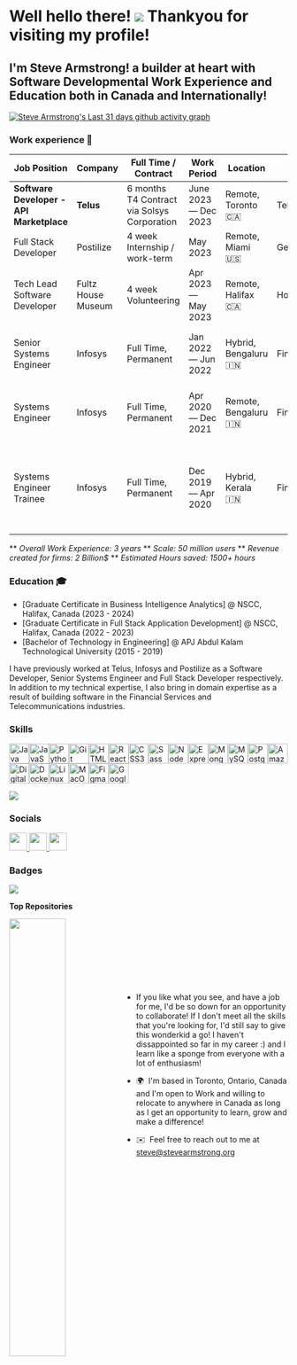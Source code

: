 Well hello there! ![](https://user-images.githubusercontent.com/18350557/176309783-0785949b-9127-417c-8b55-ab5a4333674e.gif) Thankyou for visiting my profile!
=======================================================================================================================================

I'm Steve Armstrong! a builder at heart with Software Developmental Work Experience and Education both in Canada and Internationally!
-------------------------------------------------------------------------------------
[![Steve Armstrong's Last 31 days github activity graph](https://github-readme-activity-graph.vercel.app/graph?username=stevearmstrong-dev&custom_title=Steve's%20Last%2031%20days%20Contribution%20Graph&theme=github)](https://github.com/stevearmstrong-dev/github-readme-activity-graph)

### Work experience 👔
| Job Position           | Company         | Full Time / Contract                         | Work Period       | Location               | Domain             | Work Status       |
| ---------------------- | --------------- | -------------------------------------------- | ----------------- | ---------------------- | ------------------ | ----------------- |
| **Software Developer - API Marketplace** | **Telus** | 6 months T4 Contract via Solsys Corporation | June 2023 — Dec 2023 | Remote, Toronto 🇨🇦 | Telecommunications | Contract Complete ✅ |
| Full Stack Developer | Postilize | 4 week Internship / work-term | May 2023 | Remote, Miami 🇺🇸 | Generative AI | Internship Complete ✅ |
| Tech Lead Software Developer | Fultz House Museum | 4 week Volunteering | Apr 2023 — May 2023 | Remote, Halifax 🇨🇦 | Hospitality | Volunteering Complete ✅ |
| Senior Systems Engineer | Infosys | Full Time, Permanent | Jan 2022 — Jun 2022 | Hybrid, Bengaluru 🇮🇳 | Financial Services | Resigned to immigrate to Canada for higher studies ✅ |
| Systems Engineer | Infosys | Full Time, Permanent | Apr 2020 — Dec 2021 | Remote, Bengaluru 🇮🇳 | Financial Services | Promoted to higher level - Senior Systems Engineer ✅ |
| Systems Engineer Trainee | Infosys | Full Time, Permanent | Dec 2019 — Apr 2020 | Hybrid, Kerala 🇮🇳 | Financial Services | Graduated from Training as a High Performer ✅ and Completed Probation ✅ |


** *Overall Work Experience: 3 years*
** *Scale: 50 million users*
** *Revenue created for firms: 2 Billion$*
** *Estimated Hours saved: 1500+ hours*



### Education 🎓
- [Graduate Certificate in Business Intelligence Analytics] @ NSCC, Halifax, Canada (2023 - 2024)
- [Graduate Certificate in Full Stack Application Development] @ NSCC, Halifax, Canada (2022 - 2023)
- [Bachelor of Technology in Engineering] @ APJ Abdul Kalam Technological University (2015 - 2019)


I have previously worked at Telus, Infosys and Postilize as a Software Developer, Senior Systems Engineer and Full Stack Developer respectively. In addition to my technical expertise, I also bring in domain expertise as a result of building software in the Financial Services and Telecommunications industries.

### Skills


<p align="left">
<a href="https://www.oracle.com/java/" target="_blank" rel="noreferrer"><img src="https://raw.githubusercontent.com/danielcranney/readme-generator/main/public/icons/skills/java-colored.svg" width="36" height="36" alt="Java" /></a><a href="https://developer.mozilla.org/en-US/docs/Web/JavaScript" target="_blank" rel="noreferrer"><img src="https://raw.githubusercontent.com/danielcranney/readme-generator/main/public/icons/skills/javascript-colored.svg" width="36" height="36" alt="JavaScript" /></a><a href="https://www.python.org/" target="_blank" rel="noreferrer"><img src="https://raw.githubusercontent.com/danielcranney/readme-generator/main/public/icons/skills/python-colored.svg" width="36" height="36" alt="Python" /></a><a href="https://git-scm.com/" target="_blank" rel="noreferrer"><img src="https://raw.githubusercontent.com/danielcranney/readme-generator/main/public/icons/skills/git-colored.svg" width="36" height="36" alt="Git" /></a><a href="https://developer.mozilla.org/en-US/docs/Glossary/HTML5" target="_blank" rel="noreferrer"><img src="https://raw.githubusercontent.com/danielcranney/readme-generator/main/public/icons/skills/html5-colored.svg" width="36" height="36" alt="HTML5" /></a><a href="https://reactjs.org/" target="_blank" rel="noreferrer"><img src="https://raw.githubusercontent.com/danielcranney/readme-generator/main/public/icons/skills/react-colored.svg" width="36" height="36" alt="React" /></a><a href="https://www.w3.org/TR/CSS/#css" target="_blank" rel="noreferrer"><img src="https://raw.githubusercontent.com/danielcranney/readme-generator/main/public/icons/skills/css3-colored.svg" width="36" height="36" alt="CSS3" /></a><a href="https://sass-lang.com/" target="_blank" rel="noreferrer"><img src="https://raw.githubusercontent.com/danielcranney/readme-generator/main/public/icons/skills/sass-colored.svg" width="36" height="36" alt="Sass" /></a><a href="https://nodejs.org/en/" target="_blank" rel="noreferrer"><img src="https://raw.githubusercontent.com/danielcranney/readme-generator/main/public/icons/skills/nodejs-colored.svg" width="36" height="36" alt="NodeJS" /></a><a href="https://expressjs.com/" target="_blank" rel="noreferrer"><img src="https://raw.githubusercontent.com/danielcranney/readme-generator/main/public/icons/skills/express-colored.svg" width="36" height="36" alt="Express" /></a><a href="https://www.mongodb.com/" target="_blank" rel="noreferrer"><img src="https://raw.githubusercontent.com/danielcranney/readme-generator/main/public/icons/skills/mongodb-colored.svg" width="36" height="36" alt="MongoDB" /></a><a href="https://www.mysql.com/" target="_blank" rel="noreferrer"><img src="https://raw.githubusercontent.com/danielcranney/readme-generator/main/public/icons/skills/mysql-colored.svg" width="36" height="36" alt="MySQL" /></a><a href="https://www.postgresql.org/" target="_blank" rel="noreferrer"><img src="https://raw.githubusercontent.com/danielcranney/readme-generator/main/public/icons/skills/postgresql-colored.svg" width="36" height="36" alt="PostgreSQL" /></a><a href="https://aws.amazon.com" target="_blank" rel="noreferrer"><img src="https://raw.githubusercontent.com/danielcranney/readme-generator/main/public/icons/skills/aws-colored.svg" width="36" height="36" alt="Amazon Web Services" /></a><a href="https://www.digitalocean.com" target="_blank" rel="noreferrer"><img src="https://raw.githubusercontent.com/danielcranney/readme-generator/main/public/icons/skills/digitalocean-colored.svg" width="36" height="36" alt="Digital Ocean" /></a><a href="https://www.docker.com/" target="_blank" rel="noreferrer"><img src="https://raw.githubusercontent.com/danielcranney/readme-generator/main/public/icons/skills/docker-colored.svg" width="36" height="36" alt="Docker" /></a><a href="https://www.linux.org" target="_blank" rel="noreferrer"><img src="https://raw.githubusercontent.com/danielcranney/readme-generator/main/public/icons/skills/linux-colored.svg" width="36" height="36" alt="Linux" /></a><a href="https://apple.com" target="_blank" rel="noreferrer"><img src="https://raw.githubusercontent.com/danielcranney/readme-generator/main/public/icons/skills/macos-colored.svg" width="36" height="36" alt="MacOS" /></a><a href="https://www.figma.com/" target="_blank" rel="noreferrer"><img src="https://raw.githubusercontent.com/danielcranney/readme-generator/main/public/icons/skills/figma-colored.svg" width="36" height="36" alt="Figma" /></a><a href="https://cloud.google.com/" target="_blank" rel="noreferrer"><img src="https://raw.githubusercontent.com/danielcranney/readme-generator/main/public/icons/skills/googlecloud-colored.svg" width="36" height="36" alt="Google Cloud" /></a>
</p>
<!-- <img width="338" alt="Screenshot 2024-05-06 at 2 02 39 AM" src="https://github.com/stevearmstrong-dev/stevearmstrong-dev/assets/113034949/889c8da7-dc39-4cd8-9f58-3810c4e93c52"> -->
<!-- <img width="332" alt="Screenshot 2024-05-06 at 2 06 08 AM" src="https://github.com/stevearmstrong-dev/stevearmstrong-dev/assets/113034949/f168b6a3-d31f-47b0-88ef-afa1b4815057"> -->


![](http://github-profile-summary-cards.vercel.app/api/cards/productive-time?username=stevearmstrong-dev&theme=github_dark&utcOffset=8)

### Socials

<p align="left"> <a href="https://www.github.com/stevearmstrong-dev" target="_blank" rel="noreferrer"> <picture> <source media="(prefers-color-scheme: dark)" srcset="https://raw.githubusercontent.com/danielcranney/readme-generator/main/public/icons/socials/github-dark.svg" /> <source media="(prefers-color-scheme: light)" srcset="https://raw.githubusercontent.com/danielcranney/readme-generator/main/public/icons/socials/github.svg" /> <img src="https://raw.githubusercontent.com/danielcranney/readme-generator/main/public/icons/socials/github.svg" width="32" height="32" /> </picture> </a> <a href="https://www.linkedin.com/in/stevearmstrong-dev" target="_blank" rel="noreferrer"> <picture> <source media="(prefers-color-scheme: dark)" srcset="https://raw.githubusercontent.com/danielcranney/readme-generator/main/public/icons/socials/linkedin-dark.svg" /> <source media="(prefers-color-scheme: light)" srcset="https://raw.githubusercontent.com/danielcranney/readme-generator/main/public/icons/socials/linkedin.svg" /> <img src="https://raw.githubusercontent.com/danielcranney/readme-generator/main/public/icons/socials/linkedin.svg" width="32" height="32" /> </picture> </a> <a href="https://www.x.com/stevetechwizard" target="_blank" rel="noreferrer"> <picture> <source media="(prefers-color-scheme: dark)" srcset="https://raw.githubusercontent.com/danielcranney/readme-generator/main/public/icons/socials/twitter-dark.svg" /> <source media="(prefers-color-scheme: light)" srcset="https://raw.githubusercontent.com/danielcranney/readme-generator/main/public/icons/socials/twitter.svg" /> <img src="https://raw.githubusercontent.com/danielcranney/readme-generator/main/public/icons/socials/twitter.svg" width="32" height="32" /> </picture> </a></p>

### Badges

<a href="http://www.github.com/stevearmstrong-dev"><img src="https://github-readme-streak-stats.herokuapp.com/?user=stevearmstrong-dev&stroke=ffffff&background=1c1917&ring=0891b2&fire=0891b2&currStreakNum=ffffff&currStreakLabel=0891b2&sideNums=ffffff&sideLabels=ffffff&dates=ffffff&hide_border=true" /></a>

<b>Top Repositories</b>

<div width="100%" align="center"><a href="https://github.com/stevearmstrong-dev/cardiovascular-disease-risk-prediction" align="left"><img align="left" width="45%" src="https://github-readme-stats.vercel.app/api/pin/?username=stevearmstrong-dev&repo=cardiovascular-disease-risk-prediction&title_color=0891b2&text_color=ffffff&icon_color=0891b2&bg_color=1c1917&hide_border=true&locale=en" /></a></div><br /><br /><br /><br /><br /><br /><br />

* If you like what you see, and have a job for me, I'd be so down for an opportunity to collaborate! If I don't meet all the skills that you're looking for, I'd still say to give this wonderkid a go!
I haven't dissappointed so far in my career :) and I learn like a sponge from everyone with a lot of enthusiasm!

* 🌍  I'm based in Toronto, Ontario, Canada and I'm open to Work and willing to relocate to anywhere in Canada as long as I get an opportunity to learn, grow and make a difference!
* ✉️  Feel free to reach out to me at [steve@stevearmstrong.org](mailto:steve@stevearmstrong.org)
